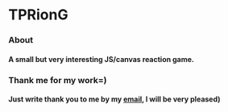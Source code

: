 # TPRionG
### About
#### A small but very interesting JS/canvas reaction game.
### Thank me for my work=)
#### Just write thank you to me by my [email](mailto:nquare12@gmail.com), I will be very pleased)

